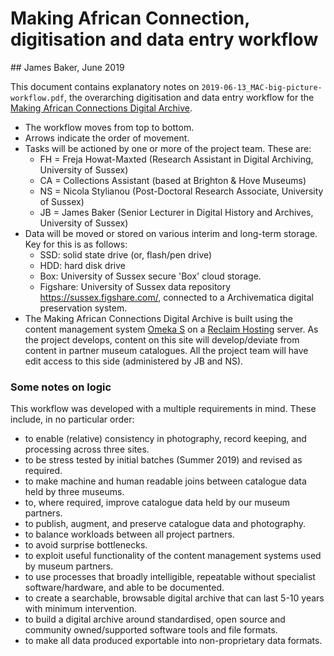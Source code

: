 # Making African Connection, digitisation and data entry workflow

## James Baker, June 2019

This document contains explanatory notes on `2019-06-13_MAC-big-picture-workflow.pdf`, the overarching digitisation and data entry workflow for the [Making African Connections Digital Archive](http://makingafricanconnections.org/).

- The workflow moves from top to bottom.
- Arrows indicate the order of movement.
- Tasks will be actioned by one or more of the project team. These are:
	- FH = Freja Howat-Maxted (Research Assistant in Digital Archiving, University of Sussex)
	- CA = Collections Assistant (based at Brighton & Hove Museums)
	- NS = Nicola Stylianou (Post-Doctoral Research Associate, University of Sussex)
	- JB = James Baker (Senior Lecturer in Digital History and Archives, University of Sussex)
- Data will be moved or stored on various interim and long-term storage. Key for this is as follows:
	- SSD: solid state drive (or, flash/pen drive)
	- HDD: hard disk drive
	- Box: University of Sussex secure 'Box' cloud storage.
	- Figshare: University of Sussex data repository https://sussex.figshare.com/, connected to a Archivematica digital preservation system.
- The Making African Connections Digital Archive is built using the content management system [Omeka S](https://omeka.org/s/) on a [Reclaim Hosting](https://reclaimhosting.com/) server. As the project develops, content on this site will develop/deviate from content in partner museum catalogues. All the project team will have edit access to this side (administered by JB and NS).

### Some notes on logic

This workflow was developed with a multiple requirements in mind. These include, in no particular order:

- to enable (relative) consistency in photography, record keeping, and processing across three sites.
- to be stress tested by initial batches (Summer 2019) and revised as required.
- to make machine and human readable joins between catalogue data held by three museums.
- to, where required, improve catalogue data held by our museum partners.
- to publish, augment, and preserve catalogue data and photography.
- to balance workloads between all project partners.
- to avoid surprise bottlenecks.
- to exploit useful functionality of the content management systems used by museum partners.
- to use processes that broadly intelligible, repeatable without specialist software/hardware, and able to be documented.
- to create a searchable, browsable digital archive that can last 5-10 years with minimum intervention.
- to build a digital archive around standardised, open source and community owned/supported software tools and file formats.
- to make all data produced exportable into non-proprietary data formats.
